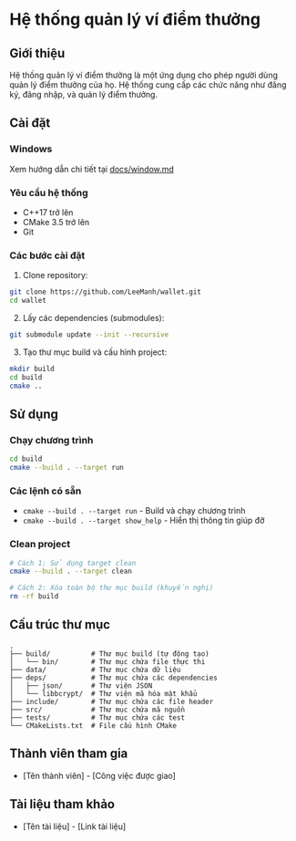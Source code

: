# Hệ thống quản lý ví điểm thưởng

## Giới thiệu

Hệ thống quản lý ví điểm thưởng là một ứng dụng cho phép người dùng quản lý điểm thưởng của họ. Hệ thống cung cấp các chức năng như đăng ký, đăng nhập, và quản lý điểm thưởng.

## Cài đặt

### Windows

Xem hướng dẫn chi tiết tại [docs/window.md](docs/window.md)

### Yêu cầu hệ thống

- C++17 trở lên
- CMake 3.5 trở lên
- Git

### Các bước cài đặt

1. Clone repository:

```bash
git clone https://github.com/LeeManh/wallet.git
cd wallet
```

2. Lấy các dependencies (submodules):

```bash
git submodule update --init --recursive
```

3. Tạo thư mục build và cấu hình project:

```bash
mkdir build
cd build
cmake ..
```

## Sử dụng

### Chạy chương trình

```bash
cd build
cmake --build . --target run
```

### Các lệnh có sẵn

- `cmake --build . --target run` - Build và chạy chương trình
- `cmake --build . --target show_help` - Hiển thị thông tin giúp đỡ

### Clean project

```bash
# Cách 1: Sử dụng target clean
cmake --build . --target clean

# Cách 2: Xóa toàn bộ thư mục build (khuyến nghị)
rm -rf build
```

## Cấu trúc thư mục

```
.
├── build/          # Thư mục build (tự động tạo)
│   └── bin/        # Thư mục chứa file thực thi
├── data/           # Thư mục chứa dữ liệu
├── deps/           # Thư mục chứa các dependencies
│   ├── json/       # Thư viện JSON
│   └── libbcrypt/  # Thư viện mã hóa mật khẩu
├── include/        # Thư mục chứa các file header
├── src/            # Thư mục chứa mã nguồn
├── tests/          # Thư mục chứa các test
└── CMakeLists.txt  # File cấu hình CMake
```

## Thành viên tham gia

- [Tên thành viên] - [Công việc được giao]

## Tài liệu tham khảo

- [Tên tài liệu] - [Link tài liệu]
